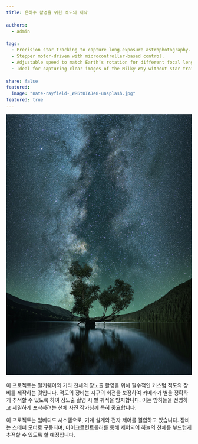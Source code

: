 ```yaml
---
title: 은하수 촬영을 위한 적도의 제작

authors:
  - admin
  
tags:
  - Precision star tracking to capture long-exposure astrophotography.
  - Stepper motor-driven with microcontroller-based control.
  - Adjustable speed to match Earth’s rotation for different focal lengths.
  - Ideal for capturing clear images of the Milky Way without star trails.

share: false
featured: 
  image: "nate-rayfield-_WR6tUIAJe8-unsplash.jpg"
featured: true
---
```

![Milky Way](nate-rayfield-_WR6tUIAJe8-unsplash.jpg)

이 프로젝트는 밀키웨이와 기타 천체의 장노출 촬영을 위해 필수적인 커스텀 적도의 장비를 제작하는 것입니다. 적도의 장비는 지구의 회전을 보정하여 카메라가 별을 정확하게 추적할 수 있도록 하여 장노출 촬영 시 별 궤적을 방지합니다. 이는 밤하늘을 선명하고 세밀하게 포착하려는 천체 사진 작가님께 특히 중요합니다.

이 프로젝트는 임베디드 시스템으로, 기계 설계와 전자 제어를 결합하고 있습니다. 장비는 스테퍼 모터로 구동되며, 마이크로컨트롤러를 통해 제어되어 하늘의 천체를 부드럽게 추적할 수 있도록 할 예정입니다.
<!--more-->
